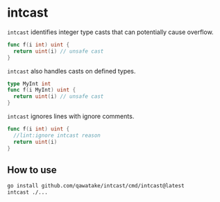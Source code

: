 # intcast

`intcast` identifies integer type casts that can potentially cause overflow.

```go
func f(i int) uint {
  return uint(i) // unsafe cast
}
```

`intcast` also handles casts on defined types.

```go
type MyInt int
func f(i MyInt) uint {
  return uint(i) // unsafe cast
}
```

`intcast` ignores lines with ignore comments.

```go
func f(i int) uint {
  //lint:ignore intcast reason
  return uint(i)
}
```

## How to use

```sh
go install github.com/qawatake/intcast/cmd/intcast@latest
intcast ./...
```

